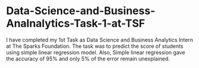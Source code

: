 # Data-Science-and-Business-Analnalytics-Task-1-at-TSF
I have completed my 1st Task as Data Science and Business Analytics Intern at The Sparks Foundation. The task was to predict the score of students using simple linear regression model. Also, Simple linear regression gave the accuracy of 95% and only 5% of the error remain unexplained.
